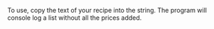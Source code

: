 To use, copy the text of your recipe into the string. The program will console log a list without all the prices added.